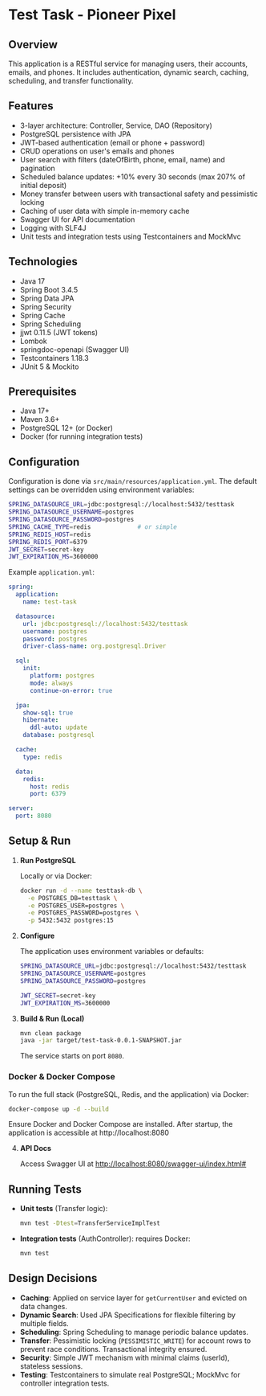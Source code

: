 # Test Task - Pioneer Pixel

## Overview

This application is a RESTful service for managing users, their accounts, emails, and phones. It includes authentication, dynamic search, caching, scheduling, and transfer functionality.

## Features

- 3-layer architecture: Controller, Service, DAO (Repository)
- PostgreSQL persistence with JPA
- JWT-based authentication (email or phone + password)
- CRUD operations on user's emails and phones
- User search with filters (dateOfBirth, phone, email, name) and pagination
- Scheduled balance updates: +10% every 30 seconds (max 207% of initial deposit)
- Money transfer between users with transactional safety and pessimistic locking
- Caching of user data with simple in-memory cache
- Swagger UI for API documentation
- Logging with SLF4J
- Unit tests and integration tests using Testcontainers and MockMvc

## Technologies

- Java 17
- Spring Boot 3.4.5
- Spring Data JPA
- Spring Security
- Spring Cache
- Spring Scheduling
- jjwt 0.11.5 (JWT tokens)
- Lombok
- springdoc-openapi (Swagger UI)
- Testcontainers 1.18.3
- JUnit 5 & Mockito

## Prerequisites

- Java 17+
- Maven 3.6+
- PostgreSQL 12+ (or Docker)
- Docker (for running integration tests)

## Configuration

Configuration is done via `src/main/resources/application.yml`. The default settings can be overridden using environment variables:

```bash
SPRING_DATASOURCE_URL=jdbc:postgresql://localhost:5432/testtask
SPRING_DATASOURCE_USERNAME=postgres
SPRING_DATASOURCE_PASSWORD=postgres
SPRING_CACHE_TYPE=redis             # or simple
SPRING_REDIS_HOST=redis
SPRING_REDIS_PORT=6379
JWT_SECRET=secret-key
JWT_EXPIRATION_MS=3600000
```

Example `application.yml`:

```yaml
spring:
  application:
    name: test-task

  datasource:
    url: jdbc:postgresql://localhost:5432/testtask
    username: postgres
    password: postgres
    driver-class-name: org.postgresql.Driver

  sql:
    init:
      platform: postgres
      mode: always
      continue-on-error: true

  jpa:
    show-sql: true
    hibernate:
      ddl-auto: update
    database: postgresql

  cache:
    type: redis

  data:
    redis:
      host: redis
      port: 6379

server:
  port: 8080
```

## Setup & Run

1. **Run PostgreSQL**

   Locally or via Docker:

   ```bash
   docker run -d --name testtask-db \
     -e POSTGRES_DB=testtask \
     -e POSTGRES_USER=postgres \
     -e POSTGRES_PASSWORD=postgres \
     -p 5432:5432 postgres:15
   ```

2. **Configure**

   The application uses environment variables or defaults:

   ```bash
   SPRING_DATASOURCE_URL=jdbc:postgresql://localhost:5432/testtask
   SPRING_DATASOURCE_USERNAME=postgres
   SPRING_DATASOURCE_PASSWORD=postgres

   JWT_SECRET=secret-key
   JWT_EXPIRATION_MS=3600000
   ```

3. **Build & Run (Local)**

   ```bash
   mvn clean package
   java -jar target/test-task-0.0.1-SNAPSHOT.jar
   ```

   The service starts on port `8080`.

### Docker & Docker Compose

To run the full stack (PostgreSQL, Redis, and the application) via Docker:

```bash
docker-compose up -d --build
```

Ensure Docker and Docker Compose are installed. After startup, the application is accessible at http://localhost:8080

4. **API Docs**

   Access Swagger UI at [http://localhost:8080/swagger-ui/index.html#](http://localhost:8080/swagger-ui/index.html#)

## Running Tests

- **Unit tests** (Transfer logic):

  ```bash
  mvn test -Dtest=TransferServiceImplTest
  ```

- **Integration tests** (AuthController): requires Docker:
  ```bash
  mvn test
  ```

## Design Decisions

- **Caching**: Applied on service layer for `getCurrentUser` and evicted on data changes.
- **Dynamic Search**: Used JPA Specifications for flexible filtering by multiple fields.
- **Scheduling**: Spring Scheduling to manage periodic balance updates.
- **Transfer**: Pessimistic locking (`PESSIMISTIC_WRITE`) for account rows to prevent race conditions. Transactional integrity ensured.
- **Security**: Simple JWT mechanism with minimal claims (userId), stateless sessions.
- **Testing**: Testcontainers to simulate real PostgreSQL; MockMvc for controller integration tests.

